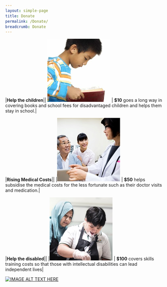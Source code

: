```yaml
---
layout: simple-page
title: Donate
permalink: /Donate/
breadcrumb: Donate
---
```


|**Help the children**|| 
![PCImage](/images/Donate-Story1.jpg "Logo Title Text 1") | **$10** goes a long way in covering books and school fees for disadvantaged children and helps them stay in school.|

|**Rising Medical Costs**||
|![alt text](/images/person-seeing-doctor.jpg "Logo Title Text 2") | **$50** helps subsidise the medical costs for the less fortunate such as their doctor visits and medication.| 

|**Help the disabled**||
|![alt text](/images/Donate-Story3.jpg "Logo Title Text 3") | **$100** covers skills training costs so that those with intellectual disabilities can lead independent lives|


[![IMAGE ALT TEXT HERE](https://img.youtube.com/vi/70OmQh3ENLU/0.jpg)](https://www.youtube.com/watch?v=70OmQh3ENLU)

